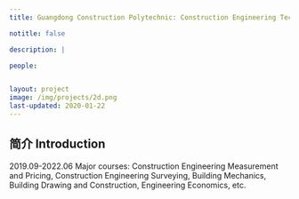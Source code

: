 ```yaml
---
title: Guangdong Construction Polytechnic: Construction Engineering Technology 

notitle: false

description: |

people:


layout: project
image: /img/projects/2d.png
last-updated: 2020-01-22
---
```


## 简介 Introduction

2019.09-2022.06 Major courses: Construction Engineering Measurement and Pricing, Construction Engineering Surveying, Building Mechanics, Building Drawing and Construction, Engineering Economics, etc.
